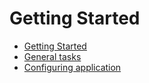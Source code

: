 # Getting Started

- [Getting Started](./getting-started.md)
- [General tasks](./general-tasks.md)
- [Configuring application](./configuring.md)




